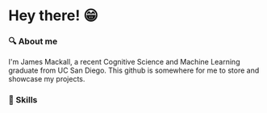 # Hey there! :grin:

### :mag: About me
I'm James Mackall, a recent Cognitive Science and Machine Learning graduate from UC San Diego.  This github is somewhere for me to store and showcase my projects.

### 🧮 Skills
![<Jupyter>](https://img.shields.io/badge/<Jupyter>-<Orange>?style=for-the-badge&logo=<Jupyter>&logoColor=<Orange>)
